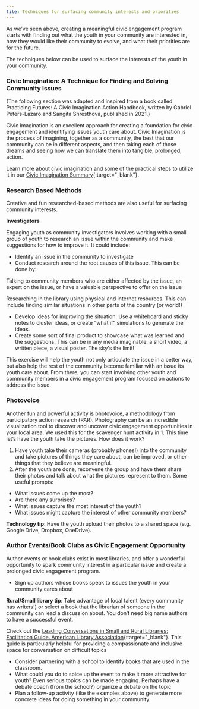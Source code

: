 ```yaml
---
tile: Techniques for surfacing community interests and priorities
---
```


As we’ve seen above, creating a meaningful civic engagement program starts with finding out what the youth in your community are interested in, 
how they would like their community to evolve, and what their priorities are for the future.


The techniques below can be used to surface the interests of the youth in your community.

### Civic Imagination: A Technique for Finding and Solving Community Issues

(The following section was adapted and inspired from a book called Practicing Futures: A Civic Imagination Action Handbook, written by Gabriel 
Peters-Lazaro and Sangita Shresthova, published in 2021.)

Civic imagination is an excellent approach for creating a foundation for civic engagement and identifying issues youth care about. Civic Imagination 
is the process of imagining, together as a community, the best that our community can be in different aspects, and then taking each of those dreams and 
seeing how we can translate them into tangible, prolonged, action. 

Learn more about civic imagination and some of the practical steps to utilize it in our [Civic Imagination Summary](https://docs.google.com/document/d/1uPmhiT61et6bkAChEcgjCZPWVTGtgmdrK6o7MoNqlvU/edit#bookmark=id.gl1hh6lkogy4){:target="_blank"}. 

### Research Based Methods

Creative and fun researched-based methods are also useful for surfacing community interests. 

**Investigators**

Engaging youth as community investigators involves working with a small group of youth to research an issue within the community and make suggestions 
for how to improve it. It could include:
* Identify an issue in the community to investigate
* Conduct research around the root causes of this issue. This can be done by:

Talking to community members who are either affected by the issue, an expert on the issue, or have a valuable perspective to offer on the issue

Researching in the library using physical and internet resources. This can include finding similar situations in other parts of the country (or world!)

* Develop ideas for improving the situation. Use a whiteboard and sticky notes to cluster ideas, or create “what if” simulations to generate the ideas.
* Create some sort of final product to showcase what was learned and the suggestions. This can be in any media imaginable: a short video, a written piece, a visual poster. The sky's the limit! 

This exercise will help the youth not only articulate the issue in a better way, but also help the rest of the community become familiar with an issue its youth care about. 
From there, you can start involving other youth and community members in a civic engagement program focused on actions to address the issue. 

### Photovoice
Another fun and powerful activity is photovoice, a methodology from participatory action research (PAR). 
Photography can be an incredible visualization tool to discover and uncover civic engagement opportunities in your local area. 
We used this for the scavenger hunt activity in 1. This time let’s have the youth take the pictures. How does it work?

1. Have youth take their cameras (probably phones!) into the community and take pictures of things they care about, can be improved, or other things 
that they believe are meaningful.
2. After the youth are done, reconvene the group and have them share their photos and talk about what the pictures represent to them. Some useful prompts:

* What issues come up the most?
* Are there any surprises?
* What issues capture the most interest of the youth?
* What issues might capture the interest of other community members?

**Technology tip**: Have the youth upload their photos to a shared space (e.g. Google Drive, Dropbox, OneDrive). 

### Author Events/Book Clubs as Civic Engagement Opportunity

Author events or book clubs exist in most libraries, and offer a wonderful opportunity to spark community interest in a particular issue and create 
a prolonged civic engagement program. 

* Sign up authors whose books speak to issues the youth in your community cares about

**Rural/Small library tip**: Take advantage of local talent (every community has writers!) or select a book that the librarian of 
someone in the community can lead a discussion about. You don’t need big name authors to have a successful event. 

Check out the [Leading Conversations in Small and Rural Libraries: Facilitation Guide. American Library Association](https://www.ala.org/tools/sites/ala.org.tools/files/content/PPO_LTC_Fac_Guide%20-%20revised%20v3_0.pdf){:target="_blank"}. 
This guide is particularly helpful for providing a compassionate and inclusive space for conversation on difficult topics

* Consider partnering with a school to identify books that are used in the classroom. 
* What could you do to spice up the event to make it more attractive for youth? Even serious topics can be made engaging. Perhaps have a debate coach (from the school?) organize a debate on the topic
* Plan a follow-up activity (like the examples above) to generate more concrete ideas for doing something in your community.



